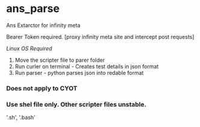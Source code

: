# ans_parse
Ans Extarctor for infinity meta

Bearer Token required.
[proxy infinity meta site and intercept post requests]

_Linux OS Required_
1. Move the scripter file to parer folder
2. Run curler on terminal - Creates test details in json format
3. Run parser - python parses json into redable format

<h3>Does not apply to CYOT</h3>
<h3>Use shel file only. Other scripter files unstable.</h3>
  '.sh', 
  '.bash'
